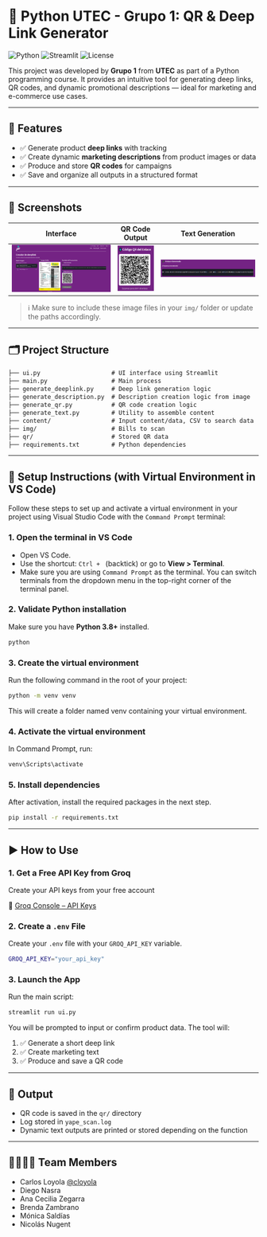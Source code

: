 # 🔗 Python UTEC - Grupo 1: QR & Deep Link Generator

![Python](https://img.shields.io/badge/python-3.8+-blue.svg)
![Streamlit](https://img.shields.io/badge/built%20with-streamlit-orange)
![License](https://img.shields.io/badge/license-MIT-green)

This project was developed by **Grupo 1** from **UTEC** as part of a Python programming course. It provides an intuitive tool for generating deep links, QR codes, and dynamic promotional descriptions — ideal for marketing and e-commerce use cases.


---

## 🚀 Features

- ✅ Generate product **deep links** with tracking
- ✅ Create dynamic **marketing descriptions** from product images or data
- ✅ Produce and store **QR codes** for campaigns
- ✅ Save and organize all outputs in a structured format

---

## 📸 Screenshots

| Interface | QR Code Output | Text Generation |
|----------|----------------|------------------|
| ![UI Screenshot](img/screenshot_ui.png) | ![QR Output](img/screenshot_qr.png) | ![Text Output](img/screenshot_text.png) |

> ℹ️ Make sure to include these image files in your `img/` folder or update the paths accordingly.


---

## 🗂 Project Structure

```
├── ui.py                    # UI interface using Streamlit
├── main.py                  # Main process
├── generate_deeplink.py     # Deep link generation logic
├── generate_description.py  # Description creation logic from image
├── generate_qr.py           # QR code creation logic
├── generate_text.py         # Utility to assemble content
├── content/                 # Input content/data, CSV to search data
├── img/                     # Bills to scan
├── qr/                      # Stored QR data
├── requirements.txt         # Python dependencies
```

---

## 🧪 Setup Instructions (with Virtual Environment in VS Code)

Follow these steps to set up and activate a virtual environment in your project using Visual Studio Code with the `Command Prompt` terminal:

### 1. Open the terminal in VS Code
- Open VS Code.
- Use the shortcut: `Ctrl + ` (backtick) or go to **View > Terminal**.
- Make sure you are using `Command Prompt` as the terminal. You can switch terminals from the dropdown menu in the top-right corner of the terminal panel.

### 2. Validate Python installation
Make sure you have **Python 3.8+** installed.

```bash
python
```

### 3. Create the virtual environment
Run the following command in the root of your project:

```bash
python -m venv venv
```
This will create a folder named venv containing your virtual environment.


### 4. Activate the virtual environment
In Command Prompt, run:

```bash
venv\Scripts\activate
```

### 5. Install dependencies
After activation, install the required packages in the next step.

```bash
pip install -r requirements.txt
```

---

## ▶️ How to Use

### 1. Get a Free API Key from Groq

Create your API keys from your free account

🔗 [Groq Console – API Keys](https://console.groq.com/keys)

### 2. Create a `.env` File

Create your `.env` file with your `GROQ_API_KEY` variable. 

```bash
GROQ_API_KEY="your_api_key"
```

### 3. Launch the App

Run the main script:

```bash
streamlit run ui.py
```

You will be prompted to input or confirm product data. The tool will:

1. ✅ Generate a short deep link  
2. ✅ Create marketing text  
3. ✅ Produce and save a QR code  

---

## 📁 Output

- QR code is saved in the `qr/` directory  
- Log stored in `yape_scan.log`
- Dynamic text outputs are printed or stored depending on the function  

---

## 👨‍👩‍👧‍👦 Team Members

- Carlos Loyola [@cloyola](https://github.com/cloyola)  
- Diego Nasra  
- Ana Cecilia Zegarra 
- Brenda Zambrano  
- Mónica Saldías  
- Nicolás Nugent  

